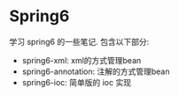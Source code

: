 
# Spring6
学习 spring6 的一些笔记. 包含以下部分:
- spring6-xml: xml的方式管理bean
- spring6-annotation: 注解的方式管理bean
- spring6-ioc: 简单版的 ioc 实现